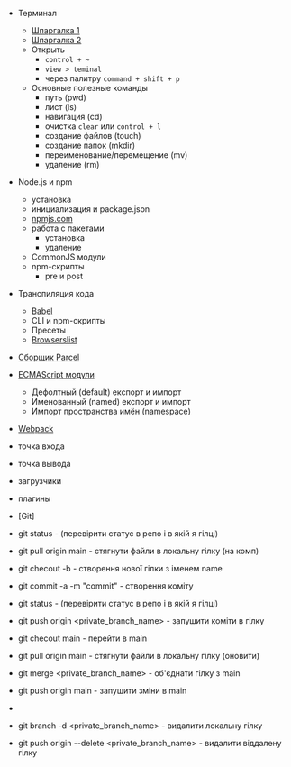 - Терминал
  - [Шпаргалка 1](https://tproger.ru/translations/bash-cheatsheet/)
  - [Шпаргалка 2](https://habr.com/ru/company/ruvds/blog/445270/)
  - Открыть
    - `control + ~`
    - `view > teminal`
    - через палитру `command + shift + p`
  - Основные полезные команды
    - путь (pwd)
    - лист (ls)
    - навигация (cd)
    - очистка `clear` или `control + l`
    - создание файлов (touch)
    - создание папок (mkdir)
    - переименование/перемещение (mv)
    - удаление (rm)
- Node.js и npm
  - установка
  - инициализация и package.json
  - [npmjs.com](https://www.npmjs.com/)
  - работа с пакетами
    - установка
    - удаление
  - CommonJS модули
  - npm-скрипты
    - pre и post
- Транспиляция кода
  - [Babel](https://babeljs.io/)
  - CLI и npm-скрипты
  - Пресеты
  - [Browserslist](https://github.com/browserslist/browserslist)
- [Сборщик Parcel](https://parceljs.org/)
- [ECMAScript модули](https://exploringjs.com/es6/ch_modules.html)

  - Дефолтный (default) експорт и импорт
  - Именованный (named) експорт и импорт
  - Импорт пространства имён (namespace)

- [Webpack](https://webpack.js.org/)
- точка входа
- точка вывода
- загрузчики
- плагины

- [Git]
- git status - (перевірити статус в репо і в якій я гілці)
- git pull origin main - стягнути файли в локальну гілку (на комп)
- git checout -b <name> - створення нової гілки з іменем name
- git commit -a -m "commit" - створення коміту
- git status - (перевірити статус в репо і в якій я гілці)
- git push origin <private_branch_name> - запушити коміти в гілку
- git checout main - перейти в main
- git pull origin main - стягнути файли в локальну гілку (оновити)
- git merge <private_branch_name> - об'єднати гілку з main
- git push origin main - запушити зміни в main
-
- git branch -d <private_branch_name> - видалити локальну гілку
- git push origin --delete <private_branch_name> - видалити віддалену гілку
